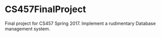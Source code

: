 # CS457FinalProject
Final project for CS457 Spring 2017. Implement a rudimentary Database management system.
